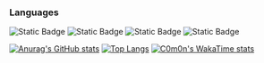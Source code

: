 ### Languages
![Static Badge](https://img.shields.io/badge/python-mine?style=for-the-badge&logo=Python&color=yellow)
![Static Badge](https://img.shields.io/badge/javascript-mine?style=for-the-badge&logo=JavaScript&color=blue)
![Static Badge](https://img.shields.io/badge/GoLang-mine?style=for-the-badge&logo=Go&color=white)
![Static Badge](https://img.shields.io/badge/java-mine?style=for-the-badge&logo=openjdk&logoColor=yellow&color=darkblue)

[![Anurag's GitHub stats](https://github-readme-stats.vercel.app/api?username=C0m0n&show_icons=true&theme=dark)](https://github.com/C0m0n/github-readme-stats)
[![Top Langs](https://github-readme-stats.vercel.app/api/top-langs/?username=C0m0n&layout=pie&&theme=dark&&show_icons=true)](https://github.com/C0m0n/github-readme-stats)
[![C0m0n's WakaTime stats](https://github-readme-stats.vercel.app/api/wakatime?username=@C0m0n&&theme=dark&&show_icons=true)](https://github.com/C0m0n/github-readme-stats)
<!--
**C0m0n/C0m0n** is a ✨ _special_ ✨ repository because its `README.md` (this file) appears on your GitHub profile.

Here are some ideas to get you started:

- 🔭 I’m currently working on ...
- 🌱 I’m currently learning ...
- 👯 I’m looking to collaborate on ...
- 🤔 I’m looking for help with ...
- 💬 Ask me about ...
- 📫 How to reach me: ...
- 😄 Pronouns: ...
- ⚡ Fun fact: ...
-->
